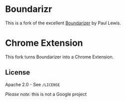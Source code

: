 # Boundarizr

This is a fork of the excellent [Boundarizer](https://github.com/paullewis/Boundarizr) by Paul Lewis.

# Chrome Extension

This fork turns Boundarizer into a Chrome Extension.

## License

Apache 2.0 - See `/LICENSE`

*Please note:* this is not a Google project
